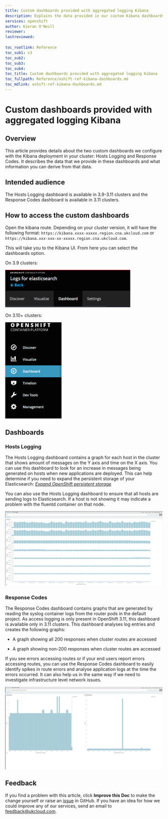 ```yaml
---
title: Custom dashboards provided with aggregated logging Kibana
description: Explains the data provided in our custom Kibana dashboards and how you can use that data.
services: openshift
author: Kieran O'Neill
reviewer:
lastreviewed:

toc_rootlink: Reference
toc_sub1: v3
toc_sub2:
toc_sub3:
toc_sub4:
toc_title: Custom dashboards provided with aggregated logging Kibana
toc_fullpath: Reference/oshift-ref-kibana-dashboards.md
toc_mdlink: oshift-ref-kibana-dashboards.md
---
```


# Custom dashboards provided with aggregated logging Kibana

## Overview

This article provides details about the two custom dashboards we configure with the Kibana deployment in your cluster: Hosts Logging and Response Codes. It describes the data that we provide in these dashboards and what information you can derive from that data.

## Intended audience

The Hosts Logging dashboard is available in 3.9-3.11 clusters and the Response Codes dashboard is available in 3.11 clusters.

## How to access the custom dashboards

Open the kibana route. Depending on your cluster version, it will have the following format: `https://kibana.xxxx-xxxxx.region.cna.ukcloud.com` or `https://kibana.xxx-xxx-xx-xxxxx.region.cna.ukcloud.com`.

This will take you to the Kibana UI. From here you can select the dashboards option.

On 3.9 clusters:

![3.9 Kibana screenshot](images/oshift-kibana-dash-39.png)

On 3.10+ clusters:

![3.10+ Kibana screenshot](images/oshift-kibana-dash-311.png)

## Dashboards

### Hosts Logging

The Hosts Logging dashboard contains a graph for each host in the cluster that shows amount of messages on the Y axis and time on the X axis. You can use this dashboard to look for an increase in messages being generated on hosts when new applications are deployed. This can help determine if you need to expand the persistent storage of your Elasticsearch: [*Expand OpenShift persistent storage*](https://docs.ukcloud.com/articles/openshift/oshift-how-expand-persistent-vols.html)

You can also use the Hosts Logging dashboard to ensure that all hosts are sending logs to Elasticsearch. If a host is not showing it may indicate a problem with the fluentd container on that node.

![Hosts Logging dashboard](images/oshift-kibana-hosts.png)

### Response Codes

The Response Codes dashboard contains graphs that are generated by reading the syslog container logs from the router pods in the default project. As access logging is only present in OpenShift 3.11, this dashboard is available only in 3.11 clusters.
This dashboard analyses log entries and creates the following graphs:

* A graph showing all 200 responses when cluster routes are accessed

* A graph showing non-200 responses when cluster routes are accessed

If you see errors accessing routes or if your end users report errors accessing routes, you can use the Response Codes dashboard to easily identify spikes in route errors and analyse application logs at the time the errors occurred. It can also help us in the same way if we need to investigate infrastructure level network issues.

![Return Codes Dashboard](images/oshift-kibana-returncodes.png)

## Feedback

If you find a problem with this article, click **Improve this Doc** to make the change yourself or raise an [issue](https://github.com/UKCloud/documentation/issues) in GitHub. If you have an idea for how we could improve any of our services, send an email to <feedback@ukcloud.com>.
